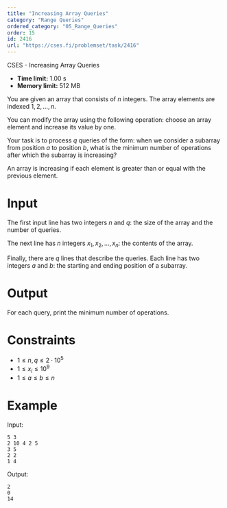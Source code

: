 ```yaml
---
title: "Increasing Array Queries"
category: "Range Queries"
ordered_category: "05_Range_Queries"
order: 15
id: 2416
url: "https://cses.fi/problemset/task/2416"
---
```


CSES - Increasing Array Queries

  * **Time limit:** 1.00 s
  * **Memory limit:** 512 MB

You are given an array that consists of $n$ integers. The array elements are
indexed $1,2,\dots,n$.

You can modify the array using the following operation: choose an array
element and increase its value by one.

Your task is to process $q$ queries of the form: when we consider a subarray
from position $a$ to position $b$, what is the minimum number of operations
after which the subarray is increasing?

An array is increasing if each element is greater than or equal with the
previous element.

# Input

The first input line has two integers $n$ and $q$: the size of the array and
the number of queries.

The next line has $n$ integers $x_1,x_2,\dots,x_n$: the contents of the array.

Finally, there are $q$ lines that describe the queries. Each line has two
integers $a$ and $b$: the starting and ending position of a subarray.

# Output

For each query, print the minimum number of operations.

# Constraints

  * $1 \le n,q \le 2\cdot10^5$
  * $1 \le x_i \le 10^9$
  * $1 \le a \le b \le n$

# Example

Input:

    
    
    5 3
    2 10 4 2 5
    3 5
    2 2
    1 4
    

Output:

    
    
    2
    0
    14
    


